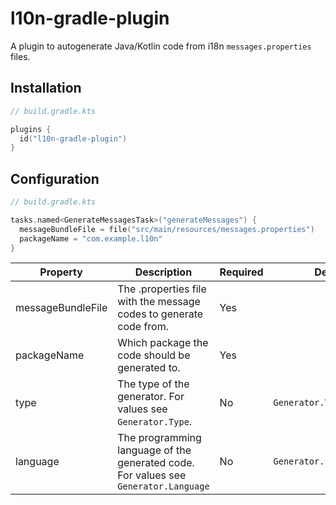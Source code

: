 # l10n-gradle-plugin

A plugin to autogenerate Java/Kotlin code from i18n `messages.properties` files.

## Installation

```kotlin
// build.gradle.kts

plugins {
  id("l10n-gradle-plugin")
}
```

## Configuration

```kotlin
// build.gradle.kts

tasks.named<GenerateMessagesTask>("generateMessages") {
  messageBundleFile = file("src/main/resources/messages.properties")
  packageName = "com.example.l10n"
}
```

| Property          | Description                                                                         | Required | Default                   |
|-------------------|-------------------------------------------------------------------------------------|----------|---------------------------|
| messageBundleFile | The .properties file with the message codes to generate code from.                  | Yes      |                           |
| packageName       | Which package the code should be generated to.                                      | Yes      |                           |
| type              | The type of the generator. For values see `Generator.Type`.                         | No       | `Generator.Type.SIMPLE`   |
| language          | The programming language of the generated code. For values see `Generator.Language` | No       | `Generator.Language.JAVA` |

